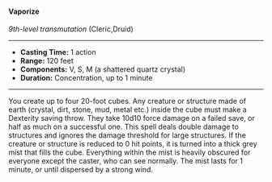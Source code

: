#### Vaporize
*9th-level transmutation* (Cleric,Druid)
___
- **Casting Time:** 1 action
- **Range:** 120 feet
- **Components:** V, S, M (a shattered quartz crystal)
- **Duration:** Concentration, up to 1 minute
---
You create up to four 20-foot cubes. Any creature or
structure made of earth (crystal, dirt, stone, mud,
metal etc.) inside the cube must make a Dexterity
saving throw. They take 10d10 force damage on a
failed save, or half as much on a successful one. This
spell deals double damage to structures and ignores
the damage threshold for large structures. If the
creature or structure is reduced to 0 hit points, it is
turned into a thick grey mist that fills the cube.
Everything within the mist is heavily obscured for
everyone except the caster, who can see normally.
The mist lasts for 1 minute, or until dispersed by a
strong wind.

